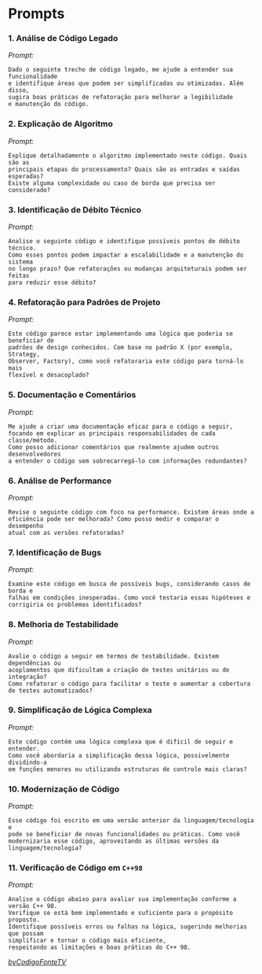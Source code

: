# Prompts

### 1. Análise de Código Legado
<!-- Arquivo: 1-analise-codigo-legado.py -->
*Prompt:*
```
Dado o seguinte trecho de código legado, me ajude a entender sua funcionalidade
e identifique áreas que podem ser simplificadas ou otimizadas. Além disso,
sugira boas práticas de refatoração para melhorar a legibilidade 
e manutenção do código.
```

### 2. Explicação de Algoritmo
<!-- Arquivo: 2-explicacao-algoritmo.py -->
*Prompt:*
```
Explique detalhadamente o algoritmo implementado neste código. Quais são as 
principais etapas do processamento? Quais são as entradas e saídas esperadas? 
Existe alguma complexidade ou caso de borda que precisa ser considerado?
```
### 3. Identificação de Débito Técnico
<!-- Arquivo: 3-identificacao-debito-tecnico.java -->
*Prompt:*
```
Analise o seguinte código e identifique possíveis pontos de débito técnico. 
Como esses pontos podem impactar a escalabilidade e a manutenção do sistema 
no longo prazo? Que refatorações ou mudanças arquiteturais podem ser feitas 
para reduzir esse débito?
```

### 4. Refatoração para Padrões de Projeto
<!-- Arquivo: 4-refatoracao-padroes-de-projeto.py -->
*Prompt:*
```
Este código parece estar implementando uma lógica que poderia se beneficiar de 
padrões de design conhecidos. Com base no padrão X (por exemplo, Strategy, 
Observer, Factory), como você refatoraria este código para torná-lo mais 
flexível e desacoplado?
```

### 5. Documentação e Comentários
<!-- Arquivo: 5-documentacao-comentarios.js -->
*Prompt:*
```
Me ajude a criar uma documentação eficaz para o código a seguir, 
focando em explicar as principais responsabilidades de cada classe/método. 
Como posso adicionar comentários que realmente ajudem outros desenvolvedores 
a entender o código sem sobrecarregá-lo com informações redundantes?
```

### 6. Análise de Performance
<!-- Arquivo: 6-analise-performance.py -->
*Prompt:*
```
Revise o seguinte código com foco na performance. Existem áreas onde a 
eficiência pode ser melhorada? Como posso medir e comparar o desempenho 
atual com as versões refatoradas?
```
### 7. Identificação de Bugs
<!-- Arquivo: 7-identificacao-bugs.cs -->
*Prompt:*
```
Examine este código em busca de possíveis bugs, considerando casos de borda e 
falhas em condições inesperadas. Como você testaria essas hipóteses e 
corrigiria os problemas identificados?
```

### 8. Melhoria de Testabilidade
<!-- Arquivo: 8-melhoria-testabilidade.py -->
*Prompt:*
```
Avalie o código a seguir em termos de testabilidade. Existem dependências ou 
acoplamentos que dificultam a criação de testes unitários ou de integração? 
Como refatorar o código para facilitar o teste e aumentar a cobertura 
de testes automatizados?
```

### 9. Simplificação de Lógica Complexa
<!-- Arquivo: 9-simplificacao-logica-complexa.js -->
*Prompt:*
```
Este código contém uma lógica complexa que é difícil de seguir e entender. 
Como você abordaria a simplificação dessa lógica, possivelmente dividindo-a 
em funções menores ou utilizando estruturas de controle mais claras?
```
### 10. Modernização de Código
<!-- Arquivo: 10-modernizacao-codigo.js -->
*Prompt:*
```
Esse código foi escrito em uma versão anterior da linguagem/tecnologia e 
pode se beneficiar de novas funcionalidades ou práticas. Como você 
modernizaria esse código, aproveitando as últimas versões da linguagem/tecnologia?
```

### 11. Verificação de Código em `C++98`
*Prompt:*
```
Analise o código abaixo para avaliar sua implementação conforme a versão C++ 98. 
Verifique se está bem implementado e suficiente para o propósito proposto. 
Identifique possíveis erros ou falhas na lógica, sugerindo melhorias que possam 
simplificar e tornar o código mais eficiente, 
respeitando as limitações e boas práticas do C++ 98.
```

[*byCodigoFonteTV*](https://github.com/gabrielfroes/prompts-incriveis-para-codigo)
